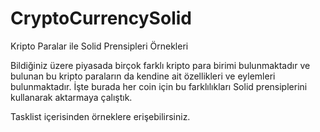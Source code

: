 ﻿# CryptoCurrencySolid
Kripto Paralar ile Solid Prensipleri Örnekleri

Bildiğiniz üzere piyasada birçok farklı kripto para birimi bulunmaktadır ve bulunan bu kripto paraların da kendine ait özellikleri ve eylemleri bulunmaktadır.
İşte burada her coin için bu farklılıkları Solid prensiplerini kullanarak aktarmaya çalıştık.

Tasklist içerisinden örneklere erişebilirsiniz.
